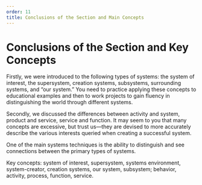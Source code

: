 ```yaml
---
order: 11
title: Conclusions of the Section and Main Concepts
---
```


# Conclusions of the Section and Key Concepts

Firstly, we were introduced to the following types of systems: the system of interest, the supersystem, creation systems, subsystems, surrounding systems, and “our system.” You need to practice applying these concepts to educational examples and then to work projects to gain fluency in distinguishing the world through different systems.

Secondly, we discussed the differences between activity and system, product and service, service and function. It may seem to you that many concepts are excessive, but trust us—they are devised to more accurately describe the various interests queried when creating a successful system.

One of the main systems techniques is the ability to distinguish and see connections between the primary types of systems.

Key concepts: system of interest, supersystem, systems environment, system-creator, creation systems, our system, subsystem; behavior, activity, process, function, service.